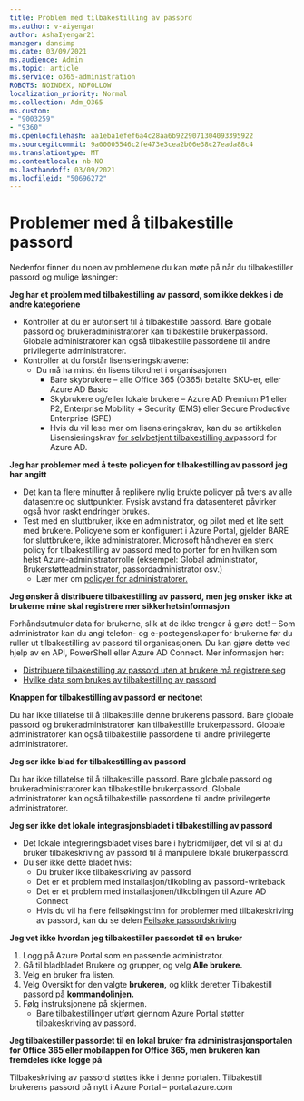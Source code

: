 ```yaml
---
title: Problem med tilbakestilling av passord
ms.author: v-aiyengar
author: AshaIyengar21
manager: dansimp
ms.date: 03/09/2021
ms.audience: Admin
ms.topic: article
ms.service: o365-administration
ROBOTS: NOINDEX, NOFOLLOW
localization_priority: Normal
ms.collection: Adm_O365
ms.custom:
- "9003259"
- "9360"
ms.openlocfilehash: aa1eba1efef6a4c28aa6b9229071304093395922
ms.sourcegitcommit: 9a00005546c2fe473e3cea2b06e38c27eada88c4
ms.translationtype: MT
ms.contentlocale: nb-NO
ms.lasthandoff: 03/09/2021
ms.locfileid: "50696272"
---
```

# <a name="problems-resetting-password"></a>Problemer med å tilbakestille passord

Nedenfor finner du noen av problemene du kan møte på når du tilbakestiller passord og mulige løsninger:

**Jeg har et problem med tilbakestilling av passord, som ikke dekkes i de andre kategoriene**

- Kontroller at du er autorisert til å tilbakestille passord. Bare globale passord og brukeradministratorer kan tilbakestille brukerpassord. Globale administratorer kan også tilbakestille passordene til andre privilegerte administratorer.
- Kontroller at du forstår lisensieringskravene:
    - Du må ha minst én lisens tilordnet i organisasjonen
        - Bare skybrukere – alle Office 365 (O365) betalte SKU-er, eller Azure AD Basic
        - Skybrukere og/eller lokale brukere – Azure AD Premium P1 eller P2, Enterprise Mobility + Security (EMS) eller Secure Productive Enterprise (SPE)
        - Hvis du vil lese mer om lisensieringskrav, kan du se artikkelen Lisensieringskrav [for selvbetjent tilbakestilling av](https://docs.microsoft.com/azure/active-directory/active-directory-passwords-licensing?WT.mc_id=Portal-Microsoft_Azure_Support)passord for Azure AD.

**Jeg har problemer med å teste policyen for tilbakestilling av passord jeg har angitt**

- Det kan ta flere minutter å replikere nylig brukte policyer på tvers av alle datasentre og sluttpunkter. Fysisk avstand fra datasenteret påvirker også hvor raskt endringer brukes.
- Test med en sluttbruker, ikke en administrator, og pilot med et lite sett med brukere. Policyene som er konfigurert i Azure Portal, gjelder BARE for sluttbrukere, ikke administratorer. Microsoft håndhever en sterk policy for tilbakestilling av passord med to porter for en hvilken som helst Azure-administratorrolle (eksempel: Global administrator, Brukerstøtteadministrator, passordadministrator osv.)
    - Lær mer om [policyer for administratorer.](https://docs.microsoft.com/azure/active-directory/active-directory-passwords-policy?WT.mc_id=Portal-Microsoft_Azure_Support#administrator-password-policy-differences)

**Jeg ønsker å distribuere tilbakestilling av passord, men jeg ønsker ikke at brukerne mine skal registrere mer sikkerhetsinformasjon**

Forhåndsutmuler data for brukerne, slik at de ikke trenger å gjøre det! – Som administrator kan du angi telefon- og e-postegenskaper for brukerne før du ruller ut tilbakestilling av passord til organisasjonen. Du kan gjøre dette ved hjelp av en API, PowerShell eller Azure AD Connect. Mer informasjon her:
- [Distribuere tilbakestilling av passord uten at brukere må registrere seg](https://docs.microsoft.com/azure/active-directory/active-directory-passwords-policy?WT.mc_id=Portal-Microsoft_Azure_Support#administrator-password-policy-differences)
- [Hvilke data som brukes av tilbakestilling av passord](https://docs.microsoft.com/azure/active-directory/active-directory-passwords-data?WT.mc_id=Portal-Microsoft_Azure_Support)

**Knappen for tilbakestilling av passord er nedtonet**

Du har ikke tillatelse til å tilbakestille denne brukerens passord. Bare globale passord og brukeradministratorer kan tilbakestille brukerpassord. Globale administratorer kan også tilbakestille passordene til andre privilegerte administratorer.

**Jeg ser ikke blad for tilbakestilling av passord**

Du har ikke tillatelse til å tilbakestille passord. Bare globale passord og brukeradministratorer kan tilbakestille brukerpassord. Globale administratorer kan også tilbakestille passordene til andre privilegerte administratorer.

**Jeg ser ikke det lokale integrasjonsbladet i tilbakestilling av passord**

- Det lokale integreringsbladet vises bare i hybridmiljøer, det vil si at du bruker tilbakeskriving av passord til å manipulere lokale brukerpassord.
- Du ser ikke dette bladet hvis:
    - Du bruker ikke tilbakeskriving av passord
    - Det er et problem med installasjon/tilkobling av passord-writeback
    - Det er et problem med installasjonen/tilkoblingen til Azure AD Connect
    - Hvis du vil ha flere feilsøkingstrinn for problemer med tilbakeskriving av passord, kan du se delen [Feilsøke passordskriving](https://docs.microsoft.com/azure/active-directory/active-directory-passwords-data?WT.mc_id=Portal-Microsoft_Azure_Support)

**Jeg vet ikke hvordan jeg tilbakestiller passordet til en bruker**

1. Logg på Azure Portal som en passende administrator.
1. Gå til bladbladet Brukere og grupper, og velg **Alle brukere.**
1. Velg en bruker fra listen.
1. Velg Oversikt for den valgte **brukeren,** og klikk deretter Tilbakestill passord på **kommandolinjen.**
1. Følg instruksjonene på skjermen.
    - Bare tilbakestillinger utført gjennom Azure Portal støtter tilbakeskriving av passord.

**Jeg tilbakestiller passordet til en lokal bruker fra administrasjonsportalen for Office 365 eller mobilappen for Office 365, men brukeren kan fremdeles ikke logge på**

Tilbakeskriving av passord støttes ikke i denne portalen. Tilbakestill brukerens passord på nytt i Azure Portal – portal.azure.com

